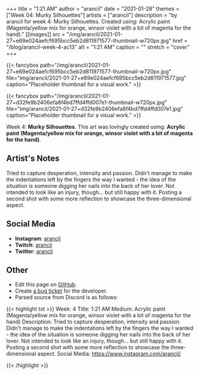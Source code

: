 +++
title =       "1:21 AM"
author =      "arancil"
date =        "2021-01-28"
themes =      ["Week 04: Murky Silhouettes"]
artists =     ["arancil"]
description = "by arancil for week 4: Murky Silhouettes. Created using: Acrylic paint (Magenta/yellow mix for orange, winsor violet with a bit of magenta for the hand)."
[[images]]
      src = "/img/arancil/2021-01-27+e69e024aefcf695bcc5eb2d811971577-thumbnail-w720px.jpg"
      href = "/blog/arancil-week-4-ac13"
      alt = "1:21 AM"
      caption = ""
      stretch = "cover"
+++


{{< fancybox path="/img/arancil/2021-01-27+e69e024aefcf695bcc5eb2d811971577-thumbnail-w720px.jpg" file="img/arancil/2021-01-27+e69e024aefcf695bcc5eb2d811971577.jpg" caption="Placeholder thumbnail for a visual work." >}}

{{< fancybox path="/img/arancil/2021-01-27+d32fe9b2406efa8f4bd7ffd4ffd007e1-thumbnail-w720px.jpg" file="img/arancil/2021-01-27+d32fe9b2406efa8f4bd7ffd4ffd007e1.jpg" caption="Placeholder thumbnail for a visual work." >}}


Week 4: **Murky Silhouettes**. This art was lovingly created using: **Acrylic paint (Magenta/yellow mix for orange, winsor violet with a bit of magenta for the hand)**.

## Artist's Notes

Tried to capture desperation, intensity and passion. Didn't manage to make the indentations left by the fingers the way I wanted - the idea of the situation is someone digging her nails into the back of her lover. Not intended to look like an injury, though... but still happy with it. Posting a second shot with some more reflection to showcase the three-dimensional aspect.

## Social Media

- **Instagram**: <a href='https://instagram.com/arancil' target='_blank'>arancil</a>
- **Twitch**: <a href='https://twitch.tv/arancil' target='_blank'>arancil</a>
- **Twitter**: <a href='https://twitter.com/arancil' target='_blank'>arancil</a>

## Other

- Edit this page on [GitHub](https://github.com/teaminkling/web-refresh/edit/main/content/blog/arancil-week-4-ac13.md).
- Create [a bug ticket](https://github.com/teaminkling/web-refresh/issues/new?assignees=&labels=bug&template=problem-report.md&title=) for the developer.
- Parsed source from Discord is as follows:

{{< highlight txt >}}
Week: 4
Title: 1:21 AM
Medium: Acrylic paint (Magenta/yellow mix for orange, winsor violet with a bit of magenta for the hand)
Description: 
Tried to capture desperation, intensity and passion. Didn't manage to make the indentations left by the fingers the way I wanted - the idea of the situation is someone digging her nails into the back of her lover. Not intended to look like an injury, though... but still happy with it. Posting a second shot with some more reflection to showcase the three-dimensional aspect. 
Social Media: https://www.instagram.com/arancil/


{{< /highlight >}}